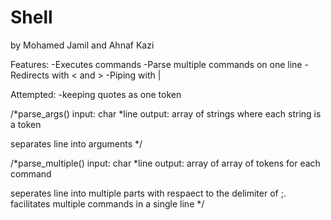 # Shell
by Mohamed Jamil and Ahnaf Kazi

Features:
	-Executes commands
	-Parse multiple commands on one line
	-Redirects with < and >
	-Piping with |

Attempted:
	-keeping quotes as one token

/*parse_args()
  input: char *line
  output: array of strings where each string is a token

  separates line into arguments
 */

/*parse_multiple()
  input: char *line
  output: array of array of tokens for each command

  seperates line into multiple parts with respaect to the delimiter of ;.
  facilitates multiple commands in a single line
 */
